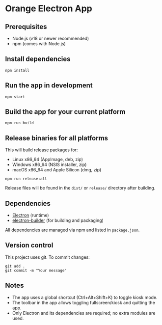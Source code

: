 # Orange Electron App

## Prerequisites
- Node.js (v18 or newer recommended)
- npm (comes with Node.js)

## Install dependencies
```
npm install
```

## Run the app in development
```
npm start
```

## Build the app for your current platform
```
npm run build
```

## Release binaries for all platforms
This will build release packages for:
- Linux x86_64 (AppImage, deb, zip)
- Windows x86_64 (NSIS installer, zip)
- macOS x86_64 and Apple Silicon (dmg, zip)

```
npm run release:all
```

Release files will be found in the `dist/` or `release/` directory after building.

## Dependencies
- [Electron](https://www.electronjs.org/) (runtime)
- [electron-builder](https://www.electron.build/) (for building and packaging)

All dependencies are managed via npm and listed in `package.json`.

## Version control
This project uses git. To commit changes:
```
git add .
git commit -m "Your message"
```

## Notes
- The app uses a global shortcut (Ctrl+Alt+Shift+K) to toggle kiosk mode.
- The toolbar in the app allows toggling fullscreen/kiosk and quitting the app.
- Only Electron and its dependencies are required; no extra modules are used.
